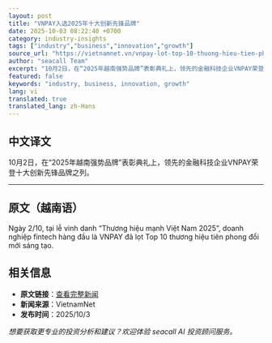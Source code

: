 ```yaml
---
layout: post
title: "VNPAY入选2025年十大创新先锋品牌"
date: 2025-10-03 08:22:40 +0700
category: industry-insights
tags: ["industry","business","innovation","growth"]
source_url: "https://vietnamnet.vn/vnpay-lot-top-10-thuong-hieu-tien-phong-doi-moi-sang-tao-2025-2448866.html"
author: "seacall Team"
excerpt: "10月2日，在“2025年越南强势品牌”表彰典礼上，领先的金融科技企业VNPAY荣登十大创新先锋品牌之列。..."
featured: false
keywords: "industry, business, innovation, growth"
lang: vi
translated: true
translated_lang: zh-Hans
---
```


## 中文译文

10月2日，在“2025年越南强势品牌”表彰典礼上，领先的金融科技企业VNPAY荣登十大创新先锋品牌之列。

---

## 原文（越南语）

Ngày 2/10, tại lễ vinh danh “Thương hiệu mạnh Việt Nam 2025”, doanh nghiệp fintech hàng đầu là VNPAY đã lọt Top 10 thương hiệu tiên phong đổi mới sáng tạo.

## 相关信息

- **原文链接**：[查看完整新闻](https://vietnamnet.vn/vnpay-lot-top-10-thuong-hieu-tien-phong-doi-moi-sang-tao-2025-2448866.html)
- **新闻来源**：VietnamNet
- **发布时间**：2025/10/3

*想要获取更专业的投资分析和建议？欢迎体验 seacall AI 投资顾问服务。*